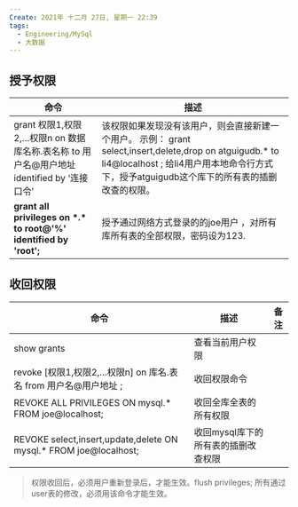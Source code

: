 ```yaml
---
Create: 2021年 十二月 27日, 星期一 22:39
tags: 
  - Engineering/MySql
  - 大数据
---
```


## 授予权限
| 命令                                                         | 描述                                                         |
| ------------------------------------------------------------ | ------------------------------------------------------------ |
| grant 权限1,权限2,…权限n  on 数据库名称.表名称 to 用户名@用户地址  identified by ‘连接口令’ | 该权限如果发现没有该用户，则会直接新建一个用户。  示例：  grant select,insert,delete,drop on atguigudb.* to  li4@localhost ;  给li4用户用本地命令行方式下，授予atguigudb这个库下的所有表的插删改查的权限。 |
| **grant  all privileges on \*.\* to root@'%'   identified by 'root';** | 授予通过网络方式登录的的joe用户 ，对所有库所有表的全部权限，密码设为123. |



## 收回权限
| 命令                                                         | 描述                                | 备注 |
| ------------------------------------------------------------ | ----------------------------------- | ---- |
| show grants                                                  | 查看当前用户权限                    |      |
| revoke [权限1,权限2,…权限n]  on   库名.表名   from 用户名@用户地址 ; | 收回权限命令                        |      |
| REVOKE ALL PRIVILEGES ON mysql.* FROM joe@localhost;         | 收回全库全表的所有权限              |      |
| REVOKE select,insert,update,delete ON mysql.* FROM joe@localhost; | 收回mysql库下的所有表的插删改查权限 |      |


> 权限收回后，必须用户重新登录后，才能生效。flush privileges;   所有通过user表的修改，必须用该命令才能生效。
